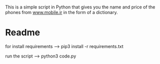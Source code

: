 #
This is a simple script in Python that gives you the name and price of the phones from www.mobile.ir in the form of a dictionary.

# Readme #

for install requirements --> pip3 install -r requirements.txt 

run the script --> python3 code.py
